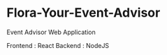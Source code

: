 # Flora-Your-Event-Advisor
Event Advisor Web Application

Frontend    :   React
Backend     :   NodeJS    